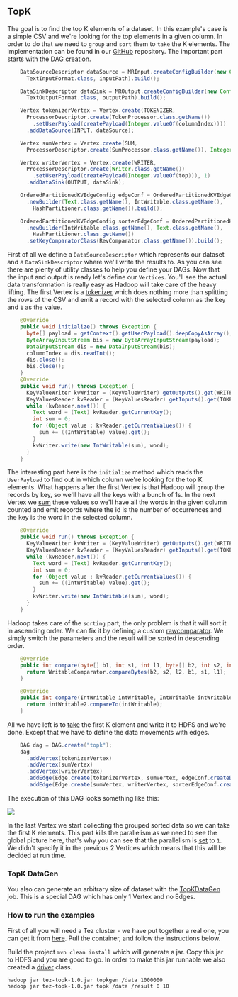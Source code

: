 ## TopK

The goal is to find the top K elements of a dataset. In this example's case is a simple CSV and we're looking for the top elements in a given column.
In order to do that we need to `group` and `sort` them to `take` the K elements. The implementation can be found in our
[GitHub](https://github.com/sequenceiq/sequenceiq-samples) repository. The important part starts
with the [DAG creation](https://github.com/sequenceiq/sequenceiq-samples/blob/master/tez-topk/src/main/java/com/sequenceiq/tez/topk/TopK.java#L109).
```java
    DataSourceDescriptor dataSource = MRInput.createConfigBuilder(new Configuration(tezConf),
      TextInputFormat.class, inputPath).build();

    DataSinkDescriptor dataSink = MROutput.createConfigBuilder(new Configuration(tezConf),
      TextOutputFormat.class, outputPath).build();

    Vertex tokenizerVertex = Vertex.create(TOKENIZER,
      ProcessorDescriptor.create(TokenProcessor.class.getName())
        .setUserPayload(createPayload(Integer.valueOf(columnIndex))))
      .addDataSource(INPUT, dataSource);

    Vertex sumVertex = Vertex.create(SUM,
      ProcessorDescriptor.create(SumProcessor.class.getName()), Integer.valueOf(partition));

    Vertex writerVertex = Vertex.create(WRITER,
      ProcessorDescriptor.create(Writer.class.getName())
        .setUserPayload(createPayload(Integer.valueOf(top))), 1)
      .addDataSink(OUTPUT, dataSink);

    OrderedPartitionedKVEdgeConfig edgeConf = OrderedPartitionedKVEdgeConfig
      .newBuilder(Text.class.getName(), IntWritable.class.getName(),
        HashPartitioner.class.getName()).build();

    OrderedPartitionedKVEdgeConfig sorterEdgeConf = OrderedPartitionedKVEdgeConfig
      .newBuilder(IntWritable.class.getName(), Text.class.getName(),
        HashPartitioner.class.getName())
      .setKeyComparatorClass(RevComparator.class.getName()).build();
```
First of all we define a `DataSourceDescriptor` which represents our dataset and a `DataSinkDescriptor` where we'll
write the results to. As you can see there are plenty of utility classes to help you define your DAGs. Now that the input and output is
ready let's define our `Vertices`. You'll see the actual data transformation is really easy as Hadoop will take care of the heavy
lifting. The first Vertex is a
[tokenizer](https://github.com/sequenceiq/sequenceiq-samples/blob/master/tez-topk/src/main/java/com/sequenceiq/tez/topk/TopK.java#L160)
which does nothing more than splitting the rows of the CSV and emit a record with the selected column as the key and `1` as the value.
```java
    @Override
    public void initialize() throws Exception {
      byte[] payload = getContext().getUserPayload().deepCopyAsArray();
      ByteArrayInputStream bis = new ByteArrayInputStream(payload);
      DataInputStream dis = new DataInputStream(bis);
      columnIndex = dis.readInt();
      dis.close();
      bis.close();
    }
    @Override
    public void run() throws Exception {
      KeyValueWriter kvWriter = (KeyValueWriter) getOutputs().get(WRITER).getWriter();
      KeyValuesReader kvReader = (KeyValuesReader) getInputs().get(TOKENIZER).getReader();
      while (kvReader.next()) {
        Text word = (Text) kvReader.getCurrentKey();
        int sum = 0;
        for (Object value : kvReader.getCurrentValues()) {
          sum += ((IntWritable) value).get();
        }
        kvWriter.write(new IntWritable(sum), word);
      }
    }
```
The interesting part here is the `initialize` method which reads the `UserPayload` to find out in which column we're looking for
the top K elements. What happens after the first Vertex is that Hadoop will `group` the records by key, so we'll have all the keys
with a bunch of 1s. In the next Vertex we
[sum](https://github.com/sequenceiq/sequenceiq-samples/blob/master/tez-topk/src/main/java/com/sequenceiq/tez/topk/TopK.java#L192)
these values so we'll have all the words in the given column counted and emit records where the id is the number of occurrences and the key
is the word in the selected column.
```java
    @Override
    public void run() throws Exception {
      KeyValueWriter kvWriter = (KeyValueWriter) getOutputs().get(WRITER).getWriter();
      KeyValuesReader kvReader = (KeyValuesReader) getInputs().get(TOKENIZER).getReader();
      while (kvReader.next()) {
        Text word = (Text) kvReader.getCurrentKey();
        int sum = 0;
        for (Object value : kvReader.getCurrentValues()) {
          sum += ((IntWritable) value).get();
        }
        kvWriter.write(new IntWritable(sum), word);
      }
    }
```
Hadoop takes care of the `sorting` part, the only problem is that it will sort it in ascending order.
We can fix it by defining a custom [rawcomparator](https://github.com/sequenceiq/sequenceiq-samples/blob/master/tez-topk/src/main/java/com/sequenceiq/tez/topk/TopK.java#L254).
We simply switch the parameters and the result will be sorted in descending order.
```java
    @Override
    public int compare(byte[] b1, int s1, int l1, byte[] b2, int s2, int l2) {
      return WritableComparator.compareBytes(b2, s2, l2, b1, s1, l1);
    }

    @Override
    public int compare(IntWritable intWritable, IntWritable intWritable2) {
      return intWritable2.compareTo(intWritable);
    }
```
All we have left is to [take](https://github.com/sequenceiq/sequenceiq-samples/blob/master/tez-topk/src/main/java/com/sequenceiq/tez/topk/TopK.java#L213)
the first K element and write it to HDFS and we're done. Except that we have to
define the data movements with edges.
```java
    DAG dag = DAG.create("topk");
    dag
      .addVertex(tokenizerVertex)
      .addVertex(sumVertex)
      .addVertex(writerVertex)
      .addEdge(Edge.create(tokenizerVertex, sumVertex, edgeConf.createDefaultEdgeProperty()))
      .addEdge(Edge.create(sumVertex, writerVertex, sorterEdgeConf.createDefaultEdgeProperty()));
```
The execution of this DAG looks something like this:

![](http://yuml.me/b6bf74a3)

In the last Vertex we start collecting the grouped sorted data so we can take the first K elements. This part kills the parallelism as
we need to see the global picture here, that's why you can see that the parallelism is
[set](https://github.com/sequenceiq/sequenceiq-samples/blob/master/tez-topk/src/main/java/com/sequenceiq/tez/topk/TopK.java#L129) to `1`.
We didn't specify it in the previous 2 Vertices which means that this will be decided at run time.

### TopK DataGen
You also can generate an arbitrary size of dataset with the
[TopKDataGen](https://github.com/sequenceiq/sequenceiq-samples/blob/master/tez-topk/src/main/java/com/sequenceiq/tez/topk/TopKDataGen.java)
job. This is a special DAG which has only 1 Vertex and no Edges.

### How to run the examples

First of all you will need a Tez cluster - we have put together a real one, you can get it from [here](http://blog.sequenceiq.com/blog/2014/09/19/apache-tez-cluster/). Pull the container, and follow the instructions below.

Build the project `mvn clean install` which will generate a jar. Copy this jar to HDFS and you are good to go. In order to make this jar
runnable we also created a
[driver](https://github.com/sequenceiq/sequenceiq-samples/blob/master/tez-topk/src/main/java/com/sequenceiq/tez/topk/TopKDriver.java)
class.
```
hadoop jar tez-topk-1.0.jar topkgen /data 1000000
hadoop jar tez-topk-1.0.jar topk /data /result 0 10
```
